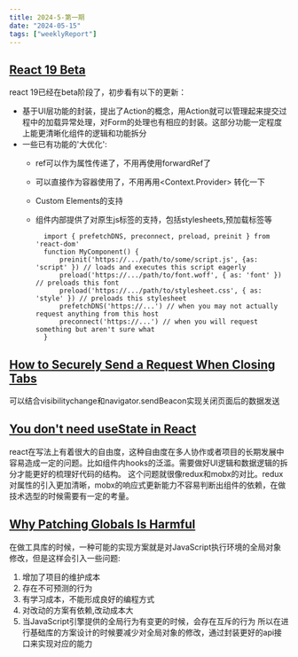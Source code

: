 ```yaml
---
title: 2024-5-第一期
date: "2024-05-15"  
tags: ["weeklyReport"]
---
```



## [React 19 Beta](https://react.dev/blog/2024/04/25/react-19)
react 19已经在beta阶段了，初步看有以下的更新：
* 基于UI层功能的封装，提出了Action的概念，用Action就可以管理起来提交过程中的加载异常处理，对Form的处理也有相应的封装。这部分功能一定程度上能更清晰化组件的逻辑和功能拆分
* 一些已有功能的'大优化':
    * ref可以作为属性传递了，不用再使用forwardRef了
    * <Context /> 可以直接作为容器使用了，不用再用<Context.Provider> 转化一下
    * Custom Elements的支持
    * 组件内部提供了对原生js标签的支持，包括stylesheets,预加载标签等

            import { prefetchDNS, preconnect, preload, preinit } from 'react-dom'
            function MyComponent() {
                preinit('https://.../path/to/some/script.js', {as: 'script' }) // loads and executes this script eagerly
                preload('https://.../path/to/font.woff', { as: 'font' }) // preloads this font
                preload('https://.../path/to/stylesheet.css', { as: 'style' }) // preloads this stylesheet
                prefetchDNS('https://...') // when you may not actually request anything from this host
                preconnect('https://...') // when you will request something but aren't sure what
            }
    
## [How to Securely Send a Request When Closing Tabs](https://webdeveloper.beehiiv.com/p/securely-send-request-closing-tabs)
可以结合visibilitychange和navigator.sendBeacon实现关闭页面后的数据发送

## [You don't need useState in React](https://www.nico.fyi/blog/you-dont-need-usestate-in-react)
react在写法上有着很大的自由度，这种自由度在多人协作或者项目的长期发展中容易造成一定的问题。比如组件内hooks的泛滥。需要做好UI逻辑和数据逻辑的拆分才能更好的梳理好代码的结构。
这个问题就很像redux和mobx的对比。redux对属性的引入更加清晰，mobx的响应式更新能力不容易判断出组件的依赖，在做技术选型的时候需要有一定的考量。

## [Why Patching Globals Is Harmful](https://kettanaito.com/blog/why-patching-globals-is-harmful)
在做工具库的时候，一种可能的实现方案就是对JavaScript执行环境的全局对象修改，但是这样会引入一些问题:
1. 增加了项目的维护成本
2. 存在不可预测的行为
3. 有学习成本，不能形成良好的编程方式
4. 对改动的方案有依赖,改动成本大
5. 当JavaScript引擎提供的全局行为有变更的时候，会存在互斥的行为
所以在进行基础库的方案设计的时候要减少对全局对象的修改，通过封装更好的api接口来实现对应的能力

